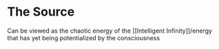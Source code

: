 # The Source
Can be viewed as the chaotic energy of the [[Intelligent Infinity]]/energy that has yet being potentialized by the consciousness